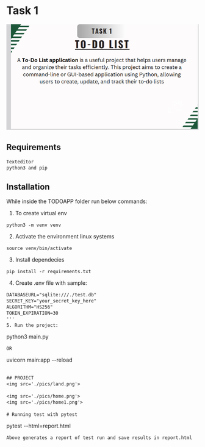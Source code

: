 # Task 1
<img src='./pics/todoTask.png'>

## Requirements
    Texteditor
    python3 and pip
## Installation
While inside the TODOAPP folder run below commands:
1. To create virtual env
```
python3 -m venv venv
```
2. Activate the environment linux systems
```
source venv/bin/activate
```
3. Install dependecies
```
pip install -r requirements.txt
```
4. Create .env file with sample:
```
DATABASEURL="sqlite:///./test.db"
SECRET_KEY="your_secret_key_here"
ALGORITHM="HS256"
TOKEN_EXPIRATION=30
'''
5. Run the project:
```
python3 main.py
```
OR
```
uvicorn main:app --reload
```

## PROJECT
<img src='./pics/land.png'>

<img src='./pics/home.png'>
<img src='./pics/home1.png'>

# Running test with pytest
```
pytest --html=report.html
```
Above generates a report of test run and save results in report.html

